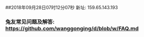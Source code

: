##2018年09月28日07时12分07秒 新址: 159.65.143.193
### 兔友常见问题及解答: https://github.com/wanggonging/d/blob/w/FAQ.md
